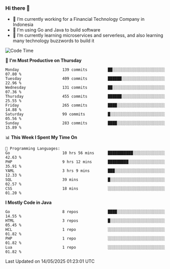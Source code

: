 ### Hi there 👋

<!--
**mazzama/mazzama** is a ✨ _special_ ✨ repository because its `README.md` (this file) appears on your GitHub profile.

Here are some ideas to get you started:

- 🔭 I’m currently working on ...
- 🌱 I’m currently learning ...
- 👯 I’m looking to collaborate on ...
- 🤔 I’m looking for help with ...
- 💬 Ask me about ...
- 📫 How to reach me: ...
- 😄 Pronouns: ...
- ⚡ Fun fact: ...
-->

- 🔭 I’m currently working for a Financial Technology Company in Indonesia
- :gun: I'm using Go and Java to build software
- 🌱 I’m currently learning microservices and serverless, and also learning many technology buzzwords to build it

<!--START_SECTION:waka-->
![Code Time](http://img.shields.io/badge/Code%20Time-3%2C911%20hrs%2013%20mins-blue)

📅 **I'm Most Productive on Thursday** 

```text
Monday                   139 commits         ██░░░░░░░░░░░░░░░░░░░░░░░   07.80 % 
Tuesday                  409 commits         ██████░░░░░░░░░░░░░░░░░░░   22.96 % 
Wednesday                131 commits         ██░░░░░░░░░░░░░░░░░░░░░░░   07.36 % 
Thursday                 455 commits         ██████░░░░░░░░░░░░░░░░░░░   25.55 % 
Friday                   265 commits         ████░░░░░░░░░░░░░░░░░░░░░   14.88 % 
Saturday                 99 commits          █░░░░░░░░░░░░░░░░░░░░░░░░   05.56 % 
Sunday                   283 commits         ████░░░░░░░░░░░░░░░░░░░░░   15.89 % 
```


📊 **This Week I Spent My Time On** 

```text
💬 Programming Languages: 
Go                       10 hrs 56 mins      ███████████░░░░░░░░░░░░░░   42.63 % 
PHP                      9 hrs 12 mins       █████████░░░░░░░░░░░░░░░░   35.91 % 
YAML                     3 hrs 9 mins        ███░░░░░░░░░░░░░░░░░░░░░░   12.33 % 
SQL                      39 mins             █░░░░░░░░░░░░░░░░░░░░░░░░   02.57 % 
CSS                      18 mins             ░░░░░░░░░░░░░░░░░░░░░░░░░   01.20 % 
```

**I Mostly Code in Java** 

```text
Go                       8 repos             ████░░░░░░░░░░░░░░░░░░░░░   14.55 % 
HTML                     3 repos             █░░░░░░░░░░░░░░░░░░░░░░░░   05.45 % 
HCL                      1 repo              ░░░░░░░░░░░░░░░░░░░░░░░░░   01.82 % 
PHP                      1 repo              ░░░░░░░░░░░░░░░░░░░░░░░░░   01.82 % 
Lua                      1 repo              ░░░░░░░░░░░░░░░░░░░░░░░░░   01.82 % 
```




 Last Updated on 14/05/2025 01:23:01 UTC
<!--END_SECTION:waka-->
